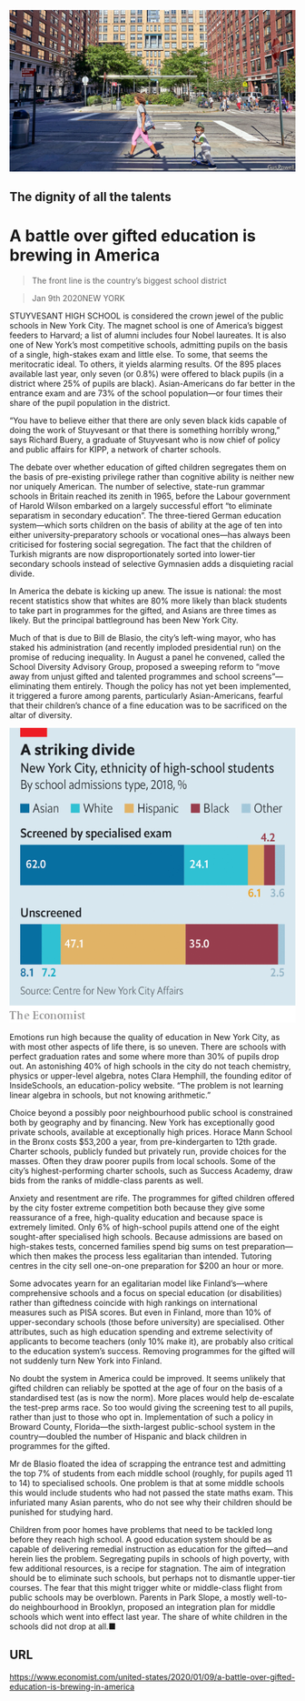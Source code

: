 ![](./images/20200111_USP002.jpg)

## The dignity of all the talents

# A battle over gifted education is brewing in America

> The front line is the country’s biggest school district

> Jan 9th 2020NEW YORK

STUYVESANT HIGH SCHOOL is considered the crown jewel of the public schools in New York City. The magnet school is one of America’s biggest feeders to Harvard; a list of alumni includes four Nobel laureates. It is also one of New York’s most competitive schools, admitting pupils on the basis of a single, high-stakes exam and little else. To some, that seems the meritocratic ideal. To others, it yields alarming results. Of the 895 places available last year, only seven (or 0.8%) were offered to black pupils (in a district where 25% of pupils are black). Asian-Americans do far better in the entrance exam and are 73% of the school population—or four times their share of the pupil population in the district.

“You have to believe either that there are only seven black kids capable of doing the work of Stuyvesant or that there is something horribly wrong,” says Richard Buery, a graduate of Stuyvesant who is now chief of policy and public affairs for KIPP, a network of charter schools.

The debate over whether education of gifted children segregates them on the basis of pre-existing privilege rather than cognitive ability is neither new nor uniquely American. The number of selective, state-run grammar schools in Britain reached its zenith in 1965, before the Labour government of Harold Wilson embarked on a largely successful effort “to eliminate separatism in secondary education”. The three-tiered German education system—which sorts children on the basis of ability at the age of ten into either university-preparatory schools or vocational ones—has always been criticised for fostering social segregation. The fact that the children of Turkish migrants are now disproportionately sorted into lower-tier secondary schools instead of selective Gymnasien adds a disquieting racial divide.

In America the debate is kicking up anew. The issue is national: the most recent statistics show that whites are 80% more likely than black students to take part in programmes for the gifted, and Asians are three times as likely. But the principal battleground has been New York City.

Much of that is due to Bill de Blasio, the city’s left-wing mayor, who has staked his administration (and recently imploded presidential run) on the promise of reducing inequality. In August a panel he convened, called the School Diversity Advisory Group, proposed a sweeping reform to “move away from unjust gifted and talented programmes and school screens”—eliminating them entirely. Though the policy has not yet been implemented, it triggered a furore among parents, particularly Asian-Americans, fearful that their children’s chance of a fine education was to be sacrificed on the altar of diversity.

![](./images/20200111_USC018.png)

Emotions run high because the quality of education in New York City, as with most other aspects of life there, is so uneven. There are schools with perfect graduation rates and some where more than 30% of pupils drop out. An astonishing 40% of high schools in the city do not teach chemistry, physics or upper-level algebra, notes Clara Hemphill, the founding editor of InsideSchools, an education-policy website. “The problem is not learning linear algebra in schools, but not knowing arithmetic.”

Choice beyond a possibly poor neighbourhood public school is constrained both by geography and by financing. New York has exceptionally good private schools, available at exceptionally high prices. Horace Mann School in the Bronx costs $53,200 a year, from pre-kindergarten to 12th grade. Charter schools, publicly funded but privately run, provide choices for the masses. Often they draw poorer pupils from local schools. Some of the city’s highest-performing charter schools, such as Success Academy, draw bids from the ranks of middle-class parents as well.

Anxiety and resentment are rife. The programmes for gifted children offered by the city foster extreme competition both because they give some reassurance of a free, high-quality education and because space is extremely limited. Only 6% of high-school pupils attend one of the eight sought-after specialised high schools. Because admissions are based on high-stakes tests, concerned families spend big sums on test preparation—which then makes the process less egalitarian than intended. Tutoring centres in the city sell one-on-one preparation for $200 an hour or more.

Some advocates yearn for an egalitarian model like Finland’s—where comprehensive schools and a focus on special education (or disabilities) rather than giftedness coincide with high rankings on international measures such as PISA scores. But even in Finland, more than 10% of upper-secondary schools (those before university) are specialised. Other attributes, such as high education spending and extreme selectivity of applicants to become teachers (only 10% make it), are probably also critical to the education system’s success. Removing programmes for the gifted will not suddenly turn New York into Finland.

No doubt the system in America could be improved. It seems unlikely that gifted children can reliably be spotted at the age of four on the basis of a standardised test (as is now the norm). More places would help de-escalate the test-prep arms race. So too would giving the screening test to all pupils, rather than just to those who opt in. Implementation of such a policy in Broward County, Florida—the sixth-largest public-school system in the country—doubled the number of Hispanic and black children in programmes for the gifted.

Mr de Blasio floated the idea of scrapping the entrance test and admitting the top 7% of students from each middle school (roughly, for pupils aged 11 to 14) to specialised schools. One problem is that at some middle schools this would include students who had not passed the state maths exam. This infuriated many Asian parents, who do not see why their children should be punished for studying hard.

Children from poor homes have problems that need to be tackled long before they reach high school. A good education system should be as capable of delivering remedial instruction as education for the gifted—and herein lies the problem. Segregating pupils in schools of high poverty, with few additional resources, is a recipe for stagnation. The aim of integration should be to eliminate such schools, but perhaps not to dismantle upper-tier courses. The fear that this might trigger white or middle-class flight from public schools may be overblown. Parents in Park Slope, a mostly well-to-do neighbourhood in Brooklyn, proposed an integration plan for middle schools which went into effect last year. The share of white children in the schools did not drop at all.■

## URL

https://www.economist.com/united-states/2020/01/09/a-battle-over-gifted-education-is-brewing-in-america
